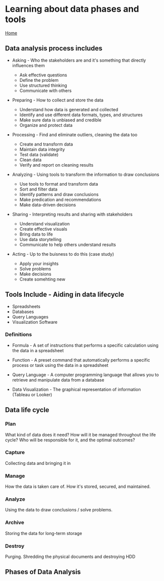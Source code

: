 # Learning about data phases and tools

[Home](README.md)

## Data analysis process includes

* Asking - Who the stakeholders are and it's something that directly influences them

  * Ask effective questions
  * Define the problem
  * Use structured thinking
  * Communicate with others

* Preparing - How to collect and store the data

  * Understand how data is generated and collected
  * Identify and use different data formats, types, and structures
  * Make sure data is unbiased and credible
  * Organize and protect data
* Processing - Find and eliminate outliers, cleaning the data too
  * Create and transform data
  * Maintain data integrity
  * Test data (validate)
  * Clean data
  * Verify and report on cleaning results

* Analyzing - Using tools to transform the information to draw conclusions

  * Use tools to format and transform data
  * Sort and filter data
  * Identify patterns and draw conclusions
  * Make predication and recommendations
  * Make data-driven decisions

* Sharing - Interpreting results and sharing with stakeholders

  * Understand visualization
  * Create effective visuals
  * Bring data to life
  * Use data storytelling
  * Communicate to help others understand results

* Acting - Up to the buisness to do this (case study)

  * Apply your insights
  * Solve problems
  * Make decisions
  * Create somehting new

## Tools Include - Aiding in data lifecycle

* Spreadsheets
* Databases
* Query Languages
* Visualization Software

### Definitions

* Formula - A set of instructions that performs a specific calculation using the data in a spreadsheet

* Function - A preset command that automatically performs a specific process or task using the data in a spreadsheet

* Query Language - A computer programming language that allows you to retrieve and manipulate data from a database

* Data Visualization - The graphical representation of information (Tableau or Looker)

## Data life cycle

### Plan

What kind of data does it need?
How will it be managed throughout the life cycle?
Who will be responsible for it, and the optimal outcomes?

### Capture

Collecting data and bringing it in

### Manage

How the data is taken care of.  How it's stored, secured, and maintained.

### Analyze

Using the data to draw conclusions / solve problems.

### Archive

Storing the data for long-term storage

### Destroy

Purging.  Shredding the physical documents and destroying HDD

## Phases of Data Analysis
